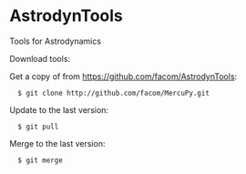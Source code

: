 AstrodynTools
=============

Tools for Astrodynamics

Download tools:

Get a copy of from https://github.com/facom/AstrodynTools:

      $ git clone http://github.com/facom/MercuPy.git

Update to the last version:
       
      $ git pull

Merge to the last version:

      $ git merge


